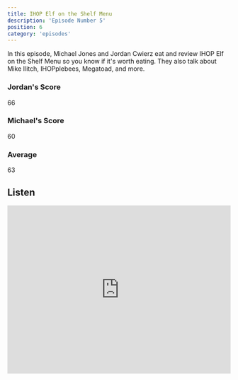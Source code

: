 ```yaml
---
title: IHOP Elf on the Shelf Menu
description: 'Episode Number 5'
position: 6
category: 'episodes'
---
```


In this episode, Michael Jones and Jordan Cwierz eat and review IHOP Elf on the Shelf Menu so you know if it's worth eating. They also talk about Mike Ilitch, IHOPplebees, Megatoad, and more.

### Jordan's Score

66

### Michael's Score

60

### Average

63

## Listen

<iframe src="https://open.spotify.com/embed-podcast/episode/1bPcaGRcTru0y7S6rOrs0X" loading="lazy" style="border: 0; width: 100%; height: 380px;" allow="encrypted-media"></iframe>
